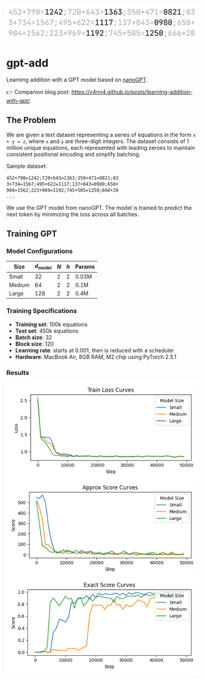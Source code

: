 ![alt text](./assets/banner.png)

# gpt-add

Learning addition with a GPT model based on [nanoGPT](https://github.com/karpathy/nanoGPT).

👉 Companion blog post: https://v4nn4.github.io/posts/learning-addition-with-gpt/.

## The Problem

We are given a text dataset representing a series of equations in the form `x + y = z`, where `x` and `y` are three-digit integers. The dataset consists of 1 million unique equations, each represented with leading zeroes to maintain consistent positional encoding and simplify batching.

Sample dataset:

```
452+790=1242;720+643=1363;350+471=0821;83
3+734=1567;495+622=1117;137+843=0980;658+
904=1562;223+969=1192;745+505=1250;666+20
...
```

We use the GPT model from nanoGPT. The model is trained to predict the next token by minimizing the loss across all batches.

## Training GPT

### Model Configurations

| Size   | $d_{\textrm{model}}$ | $N$ | $h$ | Params |
|--------|----------------------|-----|-----|--------|
| Small  | 32                   | 2   | 2   | 0.03M  |
| Medium | 64                   | 2   | 2   | 0.1M   |
| Large  | 128                  | 2   | 2   | 0.4M   |

### Training Specifications

- **Training set**: 100k equations
- **Test set**: 450k equations
- **Batch size**: 32
- **Block size**: 120
- **Learning rate**: starts at 0.001, then is reduced with a scheduler
- **Hardware**: MacBook Air, 8GB RAM, M2 chip using PyTorch 2.5.1

### Results

![Training Loss](./assets/loss.png)
![Approximate Score](./assets/score_approx.png)
![Exact Score](./assets/score_exact.png)